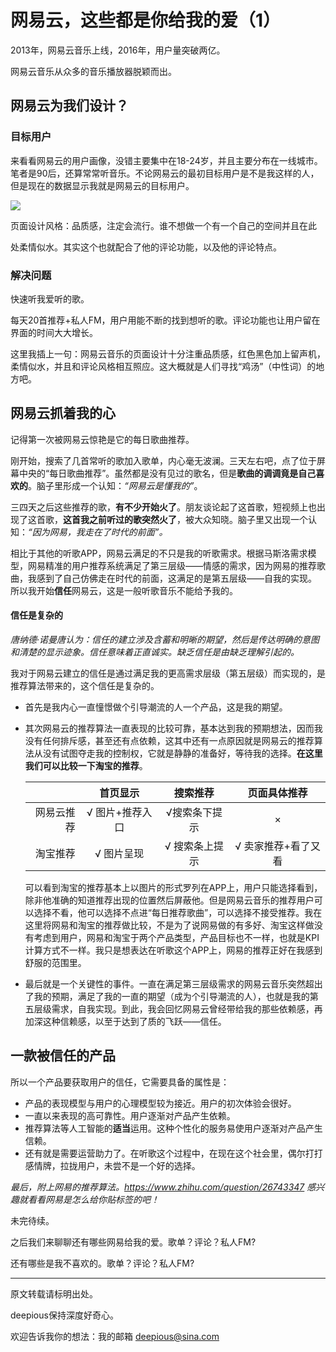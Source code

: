 # 网易云，这些都是你给我的爱（1）

2013年，网易云音乐上线，2016年，用户量突破两亿。

网易云音乐从众多的音乐播放器脱颖而出。

## 网易云为我们设计？

### 目标用户

来看看网易云的用户画像，没错主要集中在18-24岁，并且主要分布在一线城市。笔者是90后，还算常常听音乐。不论网易云的最初目标用户是不是我这样的人，但是现在的数据显示我就是网易云的目标用户。

![](https://pic.36krcnd.com/201712/05020815/3d3bqlx722uamd94!1200)

页面设计风格：品质感，注定会流行。谁不想做一个有一个自己的空间并且在此

处柔情似水。其实这个也就配合了他的评论功能，以及他的评论特点。

### 解决问题

快速听我爱听的歌。

每天20首推荐+私人FM，用户用能不断的找到想听的歌。评论功能也让用户留在界面的时间大大增长。

这里我插上一句：网易云音乐的页面设计十分注重品质感，红色黑色加上留声机，柔情似水，并且和评论风格相互照应。这大概就是人们寻找“鸡汤”（中性词）的地方吧。

## 网易云抓着我的心

记得第一次被网易云惊艳是它的每日歌曲推荐。

刚开始，搜索了几首常听的歌加入歌单，内心毫无波澜。三天左右吧，点了位于屏幕中央的“每日歌曲推荐”。虽然都是没有见过的歌名，但是**歌曲的调调竟是自己喜欢的**。脑子里形成一个认知：*“网易云是懂我的”*。

三四天之后这些推荐的歌，**有不少开始火了**。朋友谈论起了这首歌，短视频上也出现了这首歌，**这首我之前听过的歌突然火了**，被大众知晓。脑子里又出现一个认知：*“因为网易，我走在了时代的前面”。*

相比于其他的听歌APP，网易云满足的不只是我的听歌需求。根据马斯洛需求模型，网易精准的用户推荐系统满足了第三层级——情感的需求，因为网易的推荐歌曲，我感到了自己仿佛走在时代的前面，这满足的是第五层级——自我的实现。 所以我开始**信任**网易云，这是一般听歌音乐不能给予我的。 

#### 信任是复杂的

*唐纳德·诺曼唐认为：信任的建立涉及含蓄和明晰的期望，然后是传达明确的意图和清楚的显示迹象。信任意味着正直诚实。缺乏信任是由缺乏理解引起的。*

我对于网易云建立的信任是通过满足我的更高需求层级（第五层级）而实现的，是推荐算法带来的，这个信任是复杂的。

- 首先是我内心一直憧憬做个引导潮流的人一个产品，这是我的期望。

- 其次网易云的推荐算法一直表现的比较可靠，基本达到我的预期想法，因而我没有任何排斥感，甚至还有点依赖，这其中还有一点原因就是网易云的推荐算法从没有试图夺走我的控制权，它就是静静的准备好，等待我的选择。**在这里我们可以比较一下淘宝的推荐**。

  |            |    首页显示     |    搜索推荐    |    页面具体推荐     |
  | ---------: | :-------------: | :------------: | :-----------------: |
  | 网易云推荐 | √ 图片+推荐入口 | √搜索条下提示  |          ×          |
  |   淘宝推荐 |   √ 图片呈现    | √ 搜索条上提示 | √ 卖家推荐+看了又看 |

  可以看到淘宝的推荐基本上以图片的形式罗列在APP上，用户只能选择看到，除非他准确的知道推荐出现的位置然后屏蔽他。但是网易云音乐的推荐用户可以选择不看，他可以选择不点进“每日推荐歌曲”，可以选择不接受推荐。我在这里将网易和淘宝的推荐做比较，不是为了说网易做的有多好、淘宝这样做没有考虑到用户，网易和淘宝于两个产品类型，产品目标也不一样，也就是KPI计算方式不一样。我只是想表达在听歌这个APP上，网易的推荐正好在我感到舒服的范围里。

- 最后就是一个关键性的事件。一直在满足第三层级需求的网易云音乐突然超出了我的预期，满足了我的一直的期望（成为个引导潮流的人），也就是我的第五层级需求，自我实现。到此，我会回忆网易云曾经带给我的那些依赖感，再加深这种信赖感，以至于达到了质的飞跃——信任。

## 一款被信任的产品

所以一个产品要获取用户的信任，它需要具备的属性是：

- 产品的表现模型与用户的心理模型较为接近。用户的初次体验会很好。
- 一直以来表现的高可靠性。用户逐渐对产品产生依赖。
- 推荐算法等人工智能的**适当**运用。这种个性化的服务易使用户逐渐对产品产生信赖。
- 还有就是需要运营助力了。在听歌这个过程中，在现在这个社会里，偶尔打打感情牌，拉拢用户，未尝不是一个好的选择。



*最后，附上网易的推荐算法。https://www.zhihu.com/question/26743347  感兴趣就看看网易是怎么给你贴标签的吧！*



未完待续。

之后我们来聊聊还有哪些网易给我的爱。歌单？评论？私人FM?

还有哪些是我不喜欢的。歌单？评论？私人FM?

------

原文转载请标明出处。

deepious保持深度好奇心。

欢迎告诉我你的想法：我的邮箱 deepious@sina.com

